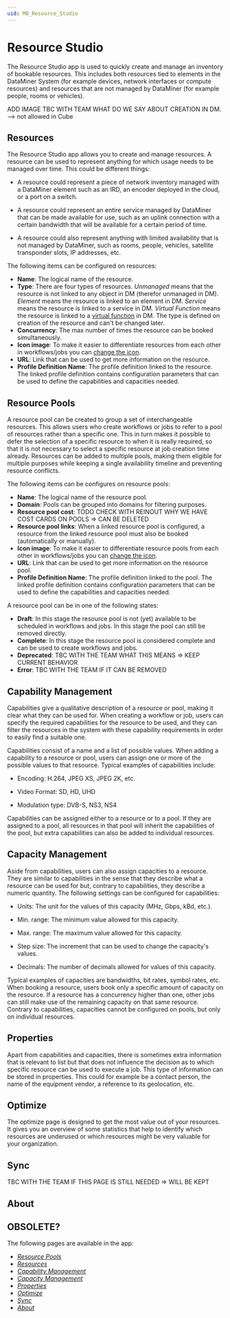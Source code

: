 ```yaml
---
uid: MO_Resource_Studio
---
```


# Resource Studio

The Resource Studio app is used to quickly create and manage an inventory of bookable resources. This includes both resources tied to elements in the DataMiner System (for example devices, network interfaces or compute resources) and resources that are not managed by DataMiner (for example people, rooms or vehicles).

ADD IMAGE
TBC WITH TEAM WHAT DO WE SAY ABOUT CREATION IN DM. --> not allowed in Cube

## Resources

The Resource Studio app allows you to create and manage resources. A resource can be used to represent anything for which usage needs to be managed over time. This could be different things:

- A resource could represent a piece of network inventory managed with a DataMiner element such as an IRD, an encoder deployed in the cloud, or a port on a switch.

- A resource could represent an entire service managed by DataMiner that can be made available for use, such as an uplink connection with a certain bandwidth that will be available for a certain period of time.

- A resource could also represent anything with limited availability that is not managed by DataMiner, such as rooms, people, vehicles, satellite transponder slots, IP addresses, etc.

The following items can be configured on resources:

- **Name**: The logical name of the resource.
- **Type**: There are four types of resources. *Unmanaged* means that the resource is not linked to any object in DM (therefor unmanaged in DM). *Element* means the resource is linked to an element in DM. *Service* means the resource is linked to a service in DM. *Virtual Function* means the resource is linked to a [virtual function](xref:implementing_function_srm) in DM. The type is defined on creation of the resource and can't be changed later.
- **Concurrency**: The max number of times the resource can be booked simultaneously.
- **Icon image**: To make it easier to differentiate resources from each other in workflows/jobs you can [change the icon](xref:RS_Changing_Icons).
- **URL**: Link that can be used to get more information on the resource.
- **Profile Definition Name**: The profile definition linked to the resource. The linked profile definition contains configuration parameters that can be used to define the capabilities and capacities needed.

## Resource Pools

A resource pool can be created to group a set of interchangeable resources. This allows users who create workflows or jobs to refer to a pool of resources rather than a specific one. This in turn makes it possible to defer the selection of a specific resource to when it is really required, so that it is not necessary to select a specific resource at job creation time already. Resources can be added to multiple pools, making them eligible for multiple purposes while keeping a single availability timeline and preventing resource conflicts.

The following items can be configures on resource pools:

- **Name**: The logical name of the resource pool.
- **Domain**: Pools can be grouped into domains for filtering purposes.
- **Resource pool cost**: TODO CHECK WITH REINOUT WHY WE HAVE COST CARDS ON POOLS => CAN BE DELETED
- **Resource pool links**: When a linked resource pool is configured, a resource from the linked resource pool must also be booked (automatically or manually).
- **Icon image**: To make it easier to differentiate resource pools from each other in workflows/jobs you can [change the icon](xref:MO_RS_Changing_Icons).
- **URL**: Link that can be used to get more information on the resource pool.
- **Profile Definition Name**: The profile definition linked to the pool. The linked profile definition contains configuration parameters that can be used to define the capabilities and capacities needed.

A resource pool can be in one of the following states:

- **Draft**: In this stage the resource pool is not (yet) available to be scheduled in workflows and jobs. In this stage the pool can still be removed directly.
- **Complete**: In this stage the resource pool is considered complete and can be used to create workflows and jobs.
- **Deprecated**: TBC WITH THE TEAM WHAT THIS MEANS => KEEP CURRENT BEHAVIOR
- **Error**: TBC WITH THE TEAM IF IT CAN BE REMOVED

## Capability Management

Capabilities give a qualitative description of a resource or pool, making it clear what they can be used for. When creating a workflow or job, users can specify the required capabilities for the resource to be used, and they can filter the resources in the system with these capability requirements in order to easily find a suitable one.

Capabilities consist of a name and a list of possible values. When adding a capability to a resource or pool, users can assign one or more of the possible values to that resource. Typical examples of capabilities include:

- Encoding: H.264, JPEG XS, JPEG 2K, etc.

- Video Format: SD, HD, UHD

- Modulation type: DVB-S, NS3, NS4

Capabilities can be assigned either to a resource or to a pool. If they are assigned to a pool, all resources in that pool will inherit the capabilities of the pool, but extra capabilities can also be added to individual resources.


## Capacity Management

Aside from capabilities, users can also assign capacities to a resource. They are similar to capabilities in the sense that they describe what a resource can be used for but, contrary to capabilities, they describe a numeric quantity. The following settings can be configured for capabilities:

- Units: The unit for the values of this capacity (MHz, Gbps, kBd, etc.).

- Min. range: The minimum value allowed for this capacity.

- Max. range: The maximum value allowed for this capacity.

- Step size: The increment that can be used to change the capacity's values.

- Decimals: The number of decimals allowed for values of this capacity.

Typical examples of capacities are bandwidths, bit rates, symbol rates, etc. When booking a resource, users book only a specific amount of capacity on the resource. If a resource has a concurrency higher than one, other jobs can still make use of the remaining capacity on that same resource. Contrary to capabilities, capacities cannot be configured on pools, but only on individual resources.

## Properties

Apart from capabilities and capacities, there is sometimes extra information that is relevant to list but that does not influence the decision as to which specific resource can be used to execute a job. This type of information can be stored in properties. This could for example be a contact person, the name of the equipment vendor, a reference to its geolocation, etc.

## Optimize

The optimize page is designed to get the most value out of your resources. It gives you an overview of some statistics that help to identify which resources are underused or which resources might be very valuable for your organization.

## Sync

TBC WITH THE TEAM IF THIS PAGE IS STILL NEEDED => WILL BE KEPT

## About


## OBSOLETE?

The following pages are available in the app:

- [*Resource Pools*](#resource-pools)
- [*Resources*](#resources)
- [*Capability Management*](#capability-management)
- [*Capacity Management*](#capacity-management)
- [*Properties*](#properties)
- [*Optimize*](#optimize)
- [*Sync*](#sync)
- [*About*](#about)
